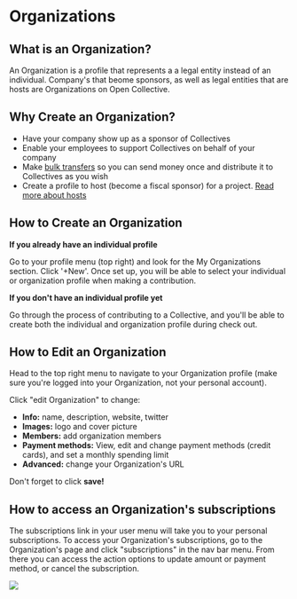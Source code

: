 # Organizations

## What is an Organization?

An Organization is a profile that represents a a legal entity instead of an individual. Company's that beome sponsors, as well as legal entities that are hosts are Organizations on Open Collective.

## Why Create an Organization?

* Have your company show up as a sponsor of Collectives
* Enable your employees to support Collectives on behalf of your company
* Make [bulk transfers](bulk-transfers.md) so you can send money once and distribute it to Collectives as you wish
* Create a profile to host \(become a fiscal sponsor\) for a project. [Read more about hosts](https://docs.opencollective.com/help/hosts)

## **How to** Create an Organization

**If you already have an individual profile**

Go to your profile menu \(top right\) and look for the My Organizations section. Click '+New'. Once set up, you will be able to select your individual or organization profile when making a contribution.

**If you don't have an individual profile yet**

Go through the process of contributing to a Collective, and you'll be able to create both the individual and organization profile during check out.

## How to Edit an Organization

Head to the top right menu to navigate to your Organization profile \(make sure you're logged into your Organization, not your personal account\).

Click "edit Organization" to change:

* **Info:** name, description, website, twitter
* **Images:** logo and cover picture
* **Members:** add organization members
* **Payment methods:** View, edit and change payment methods \(credit cards\), and set a monthly spending limit
* **Advanced:** change your Organization's URL

Don't forget to click **save!**

## **How to access an Organization's subscriptions**

The subscriptions link in your user menu will take you to your personal subscriptions. To access your Organization's subscriptions, go to the Organization's page and click "subscriptions" in the nav bar menu. From there you can access the action options to update amount or payment method, or cancel the subscription.

![](https://github.com/opencollective/documentation/tree/7991781321e21c71705dddaf37775eeb78dbe972/financial-contributors/.gitbook/assets/screen-shot-2019-05-28-at-12.44.15-pm%20%281%29.png)

